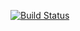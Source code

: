 [![Build Status](https://travis-ci.org/notogawa/graceful.png?branch=master)](https://travis-ci.org/notogawa/graceful)
